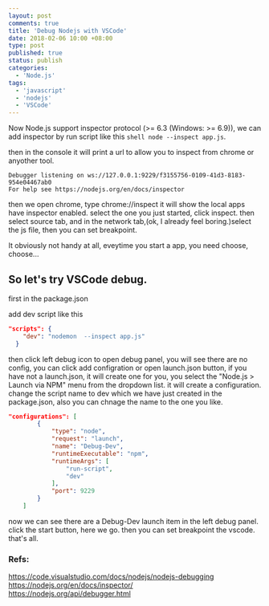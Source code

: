 ```yaml
---
layout: post
comments: true
title: 'Debug Nodejs with VSCode'
date: 2018-02-06 10:00 +08:00
type: post
published: true
status: publish
categories:
  - 'Node.js'
tags:
  - 'javascript'
  - 'nodejs'
  - 'VSCode'
---
```

Now Node.js support inspector protocol (>= 6.3 (Windows: >= 6.9)), we can add inspector by run script like this ```shell node --inspect app.js```.

then in the console it will print a url to allow you to inspect from chrome or anyother tool.
```shell
Debugger listening on ws://127.0.0.1:9229/f3155756-0109-41d3-8183-954e04467ab0
For help see https://nodejs.org/en/docs/inspector
```

then we open chrome, type chrome://inspect
it will show the local apps have inspector enabled. select the one you just started, click inspect.
then select source tab, and in the network tab,(ok, I already feel boring.)select the js file, then you can set breakpoint.

It obviously not  handy at all, eveytime you start a app, you need choose, choose...

## So let's try VSCode debug.

first in the package.json

add dev script like this

```json 
"scripts": {
    "dev": "nodemon  --inspect app.js"   
  }
```
then click left debug icon to open debug panel, you will see there are no config, you can click add configration or open launch.json button, if you have not a launch.json, it will create one for you, you select the "Node.js > Launch via NPM" menu from the dropdown list. it will create a configuration.
change the script name to dev which  we have just created in the package.json, also you can chnage the name to the one you like.
```json
"configurations": [
        {
            "type": "node",
            "request": "launch",
            "name": "Debug-Dev",
            "runtimeExecutable": "npm",
            "runtimeArgs": [
                "run-script",
                "dev"
            ],
            "port": 9229
        }
    ]
```
now we can see there are a Debug-Dev launch item in the left debug panel. click the start button, here we go. then you can set breakpoint the vscode. that's all.


### Refs:

https://code.visualstudio.com/docs/nodejs/nodejs-debugging  
https://nodejs.org/en/docs/inspector/  
https://nodejs.org/api/debugger.html  

